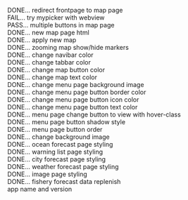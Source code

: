 DONE... redirect frontpage to map page  
FAIL... try mypicker with webview  
PASS... multiple buttons in map page  
DONE... new map page html  
DONE... apply new map  
DONE... zooming map show/hide markers  
DONE... change navibar color  
DONE... change tabbar color  
DONE... change map button color  
DONE... change map text color  
DONE... change menu page background image  
DONE... change menu page button border color  
DONE... change menu page button icon color  
DONE... change menu page button text color  
DONE... menu page change button to view with hover-class  
DONE... menu page button shadow style  
DONE... menu page button order  
DONE... change background image  
DONE... ocean forecast page styling  
DONE... warning list page styling  
DONE... city forecast page styling  
DONE... weather forecast page styling  
DONE... image page styling  
DONE... fishery forecast data replenish  
app name and version  
